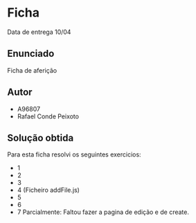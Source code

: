 # Ficha 

Data de entrega 10/04

## Enunciado

Ficha de aferição

## Autor

- A96807
- Rafael Conde Peixoto

## Solução obtida 
Para esta ficha resolvi os seguintes exercicios:

- 1
- 2
- 3
- 4 (Ficheiro addFile.js)
- 5 
- 6
- 7 Parcialmente: Faltou fazer a pagina de edição e de create.
